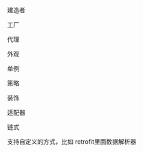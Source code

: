 
建造者

工厂

代理

外观

单例

策略

装饰

适配器






链式

支持自定义的方式，比如 retrofit里面数据解析器































































































